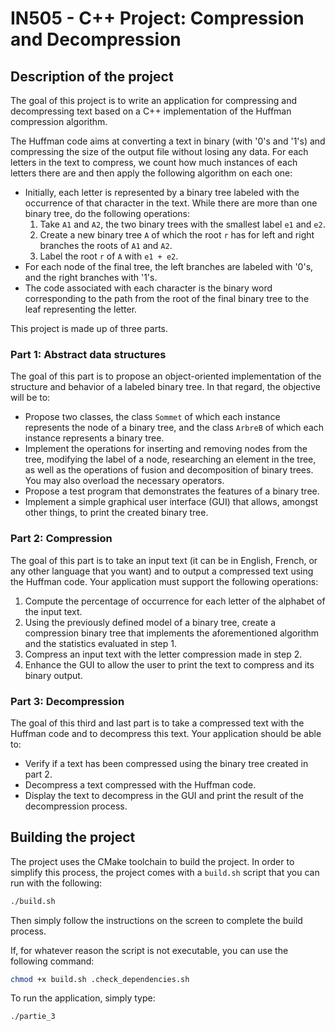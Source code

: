 # IN505 - C++ Project: Compression and Decompression

## Description of the project

The goal of this project is to write an application for compressing and decompressing text based on a C++ implementation of the Huffman compression algorithm.

The Huffman code aims at converting a text in binary (with '0's and '1's) and compressing the size of the output file without losing any data. For each letters in the text to compress, we count how much instances of each letters there are and then apply the following algorithm on each one:

-   Initially, each letter is represented by a binary tree labeled with the occurrence of that character in the text. While there are more than one binary tree, do the following operations:
    1.  Take `A1` and `A2`, the two binary trees with the smallest label `e1` and `e2`.
    2.  Create a new binary tree `A` of which the root `r` has for left and right branches the roots of `A1` and `A2`.
    3.  Label the root `r` of `A` with `e1 + e2`.
-   For each node of the final tree, the left branches are labeled with '0's, and the right branches with '1's.
-   The code associated with each character is the binary word corresponding to the path from the root of the final binary tree to the leaf representing the letter.

This project is made up of three parts.

### Part 1: Abstract data structures

The goal of this part is to propose an object-oriented implementation of the structure and behavior of a labeled binary tree. In that regard, the objective will be to:

-   Propose two classes, the class `Sommet` of which each instance represents the node of a binary tree, and the class `ArbreB` of which each instance represents a binary tree.
-   Implement the operations for inserting and removing nodes from the tree, modifying the label of a node, researching an element in the tree, as well as the operations of fusion and decomposition of binary trees. You may also overload the necessary operators.
-   Propose a test program that demonstrates the features of a binary tree.
-   Implement a simple graphical user interface (GUI) that allows, amongst other things, to print the created binary tree.

### Part 2: Compression

The goal of this part is to take an input text (it can be in English, French, or any other language that you want) and to output a compressed text using the Huffman code. Your application must support the following operations:

1.  Compute the percentage of occurrence for each letter of the alphabet of the input text.
2.  Using the previously defined model of a binary tree, create a compression binary tree that implements the aforementioned algorithm and the statistics evaluated in step 1.
3.  Compress an input text with the letter compression made in step 2.
4.  Enhance the GUI to allow the user to print the text to compress and its binary output.

### Part 3: Decompression

The goal of this third and last part is to take a compressed text with the Huffman code and to decompress this text. Your application should be able to:

-   Verify if a text has been compressed using the binary tree created in part 2.
-   Decompress a text compressed with the Huffman code.
-   Display the text to decompress in the GUI and print the result of the decompression process.


## Building the project

The project uses the CMake toolchain to build the project.
In order to simplify this process, the project comes with a `build.sh` script that you can run with the following:
``` sh
./build.sh
```

Then simply follow the instructions on the screen to complete the build process.

If, for whatever reason the script is not executable, you can use the following command:
``` sh
chmod +x build.sh .check_dependencies.sh
```

To run the application, simply type:
``` sh
./partie_3
```
